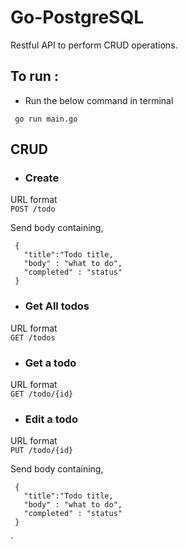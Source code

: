 # Go-PostgreSQL
Restful API to perform CRUD operations.
## To run :
- Run the below command in terminal
```
 go run main.go
```
## CRUD
- ### Create
URL format \
`POST /todo`

Send body containing, 

     { 
       "title":"Todo title, 
       "body" : "what to do",  
       "completed" : "status"   
     }
- ### Get All todos
URL format  \
`GET /todos`

- ### Get a todo
URL format \
`GET /todo/{id}`

- ### Edit a todo
URL format   \
`PUT /todo/{id}`

Send body containing,


     { 
       "title":"Todo title, 
       "body" : "what to do",  
       "completed" : "status"   
     }
`
